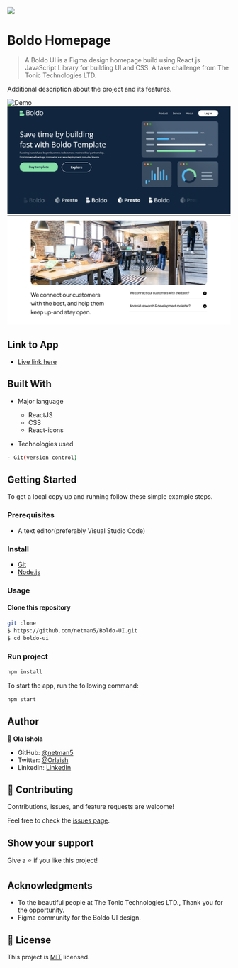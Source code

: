 ![](https://img.shields.io/badge/BoldoUI-dodger-blue.svg)


# Boldo Homepage

> A Boldo UI is a Figma design homepage build using React.js JavaScript Library for building UI and CSS. A take challenge from The Tonic Technologies LTD.

Additional description about the project and its features.

![Demo](./src/images/boldo.gif)
![hero](./src/images/hero.png)
![office](./src/images/office-screenshot.png)

## Link to App

- [Live link here](https://boldo-uiproject.vercel.app/)

## Built With

- Major language
  - ReactJS
  - CSS
  - React-icons

- Technologies used

```bash
- Git(version control)
```

## Getting Started

To get a local copy up and running follow these simple example steps.


### Prerequisites

- A text editor(preferably Visual Studio Code)

### Install

- [Git](https://git-scm.com/downloads)
- [Node.js](https://nodejs.org/en/download/)

### Usage

#### Clone this repository

```bash
git clone
$ https://github.com/netman5/Boldo-UI.git
$ cd boldo-ui
```

### Run project
```bash
npm install
```

To start the app, run the following command:

```bash
npm start
```

## Author

👤 **Ola Ishola**

- GitHub: [@netman5](https://github.com/netman5)
- Twitter: [@Orlaish](https://twitter.com/Orlaish)
- LinkedIn: [LinkedIn](https://www.linkedin.com/in/ola-ishola/)

## 🤝 Contributing

Contributions, issues, and feature requests are welcome!

Feel free to check the [issues page](https://github.com/netman5/Boldo-UI/issues).

## Show your support

Give a ⭐️ if you like this project!

## Acknowledgments

- To the beautiful people at The Tonic Technologies LTD., Thank you for the opportunity.
- Figma community for the Boldo UI design.

## 📝 License

This project is [MIT](https://opensource.org/licenses/MIT) licensed.